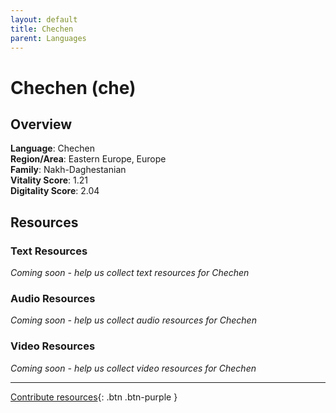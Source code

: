```yaml
---
layout: default
title: Chechen
parent: Languages
---
```


# Chechen (che)

## Overview

**Language**: Chechen  
**Region/Area**: Eastern Europe, Europe  
**Family**: Nakh-Daghestanian  
**Vitality Score**: 1.21  
**Digitality Score**: 2.04  

## Resources

### Text Resources
*Coming soon - help us collect text resources for Chechen*

### Audio Resources
*Coming soon - help us collect audio resources for Chechen*

### Video Resources
*Coming soon - help us collect video resources for Chechen*

---

[Contribute resources](https://fairtrain.github.io/){: .btn .btn-purple }
